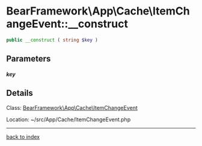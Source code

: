 # BearFramework\App\Cache\ItemChangeEvent::__construct

```php
public __construct ( string $key )
```

## Parameters

##### key

## Details

Class: [BearFramework\App\Cache\ItemChangeEvent](bearframework.app.cache.itemchangeevent.class.md)

Location: ~/src/App/Cache/ItemChangeEvent.php

---

[back to index](index.md)

